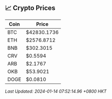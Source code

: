 ## 📈 Crypto Prices

| Coin | Price |
| ---- | ----- |
| BTC | $42830.1736 |
| ETH | $2576.8712 |
| BNB | $302.3015 |
| CRV | $0.5594 |
| ARB | $2.1767 |
| OKB | $53.9021 |
| DOGE | $0.0810 |

_Last Updated: 2024-01-14 07:52:14.96 +0800 HKT_